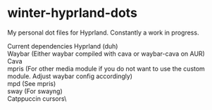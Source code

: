 # winter-hyprland-dots
My personal dot files for Hyprland. Constantly a work in progress.

Current dependencies
Hyprland (duh)\
Waybar (Either waybar compiled with cava or waybar-cava on AUR)\
Cava\
mpris (For other media module if you do not want to use the custom module. Adjust waybar config accordingly)\
mpd (See mpris)\
sway (For swayng)\
Catppuccin cursors\
